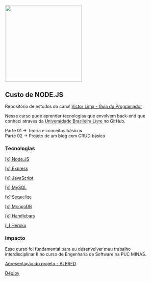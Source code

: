 # <img src="https://guiadoprogramador.com/upload/others/011220201606831628logoguia.png" width="250" />

## Custo de NODE.JS

Repositório de estudos do canal <a href="https://www.youtube.com/c/GuiadoProgramador" target="_blank"> Victor Lima - Guia do Programador</a>

Nesse curso pude aprender tecnologias que envolvem back-end que conheci através da <a href="https://github.com/Universidade-Livre/ciencia-da-computacao" target="_blank"> Universidade Brasileira Livre </a> no GitHub.

Parte 01 -> Teoria e conceitos básicos <br>
Parte 02 -> Projeto de um blog com CRUD básico

### Tecnologias

<a href="https://nodejs.org/en/" target="_blank">[x] Node.JS </a>

<a href="https://expressjs.com/pt-br/" target="_blank">[x] Express </a>

<a href="https://developer.mozilla.org/en-US/docs/Web/JavaScript" target="_blank">[x] JavaScript </a>

<a href="https://www.mysql.com/" target="_blank">[x] MySQL </a>

<a href="https://sequelize.org/" target="_blank">[x] Sequelize </a>

<a href="https://www.mongodb.com/" target="_blank">[x] MongoDB </a>

<a href="https://handlebarsjs.com/" target="_blank">[x] Handlebars </a>

<a href="https://www.heroku.com/" target="_blank">[_] Heroku </a>

### Impacto

Esse curso foi fundamental para eu desenvolver meu trabalho interdisciplinar II no curso de Engenharia de Software na PUC MINAS.

<a href = "https://www.canva.com/design/DAE4XpeBORM/Tvnb0aKLVgYmwG0ZNxYS5w/view?utm_content=DAE4XpeBORM&utm_campaign=designshare&utm_medium=link&utm_source=publishsharelink" target="_blank"> Apresentação do projeto - ALFRED </a>

<a href = "https://alfred-pucminas.herokuapp.com/" target="_blank">Deploy</a>





